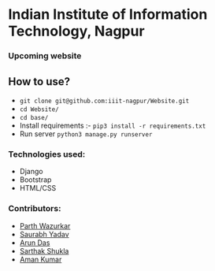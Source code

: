 # Indian Institute of Information Technology, Nagpur
### Upcoming website

## How to use?
- `git clone git@github.com:iiit-nagpur/Website.git`
- `cd Website/`
- `cd base/`
- Install requirements :- `pip3 install -r requirements.txt`
- Run server `python3 manage.py runserver`

### Technologies used:
  - Django 
  - Bootstrap
  - HTML/CSS


### Contributors:
  - [Parth Wazurkar](https://github.com/parthw1)
  - [Saurabh Yadav](https://github.com/saurabhshadow)
  - [Arun Das](https://github.com/qazz625)
  - [Sarthak Shukla](https://github.com/sarthakeddy)
  - [Aman Kumar](https://github.com/alpha74)
